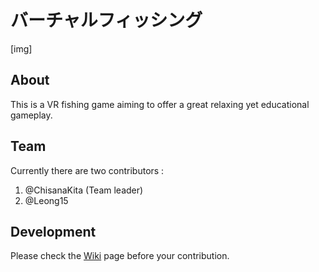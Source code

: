 # バーチャルフィッシング

[img]

## About
This is a VR fishing game aiming to offer a great relaxing yet educational gameplay.

## Team
Currently there are two contributors : 
1. @ChisanaKita (Team leader)
2. @Leong15

## Development
Please check the [Wiki](https://github.com/ChisanaKita/FYP/wiki) page before your contribution.
